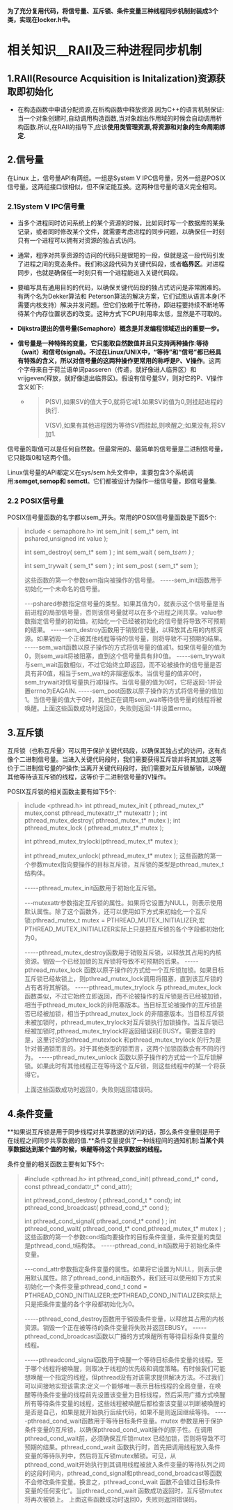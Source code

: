 **为了充分复用代码，将信号量、互斥锁、条件变量三种线程同步机制封装成3个类，实现在locker.h中。**
# 相关知识＿RAII及三种进程同步机制

## 1.RAII(Resource Acquisition is Initalization)资源获取即初始化

- 在构造函数中申请分配资源,在析构函数中释放资源.因为C++的语言机制保证:当一个对象创建时,自动调用构造函数,当对象超出作用域的时候会自动调用析构函数.所以,在RAII的指导下,应该**使用类管理资源,将资源和对象的生命周期绑定.**

## 2.信号量

在Linux 上，信号量API有两组。一组是System V IPC信号量，另外一组是POSIX信号量。这两组接口很相似，但不保证能互换。这两种信号量的语义完全相同。

### 2.1System V IPC信号量

- 当多个进程同时访问系统上的某个资源的时候，比如同时写一个数据库的某条记录，或者同时修改某个文件，就需要考虑进程的同步问题，以确保任一时刻只有一个进程可以拥有对资源的独占式访问。

- 通常，程序对共享资源的访问的代码只是很短的一段，但就是这一段代码引发了进程之间的竞态条件。我们称这段代码为关键代码段，或者**临界区**。对进程同步，也就是确保任一时刻只有一个进程能进入关键代码段。

- 要编写具有通用目的的代码，以确保关键代码段的独占式访问是非常困难的。有两个名为Dekker算法和 Peterson算法的解决方案，它们试图从语言本身(不需要内核支持）解决并发问题。但它们依赖于忙等待，即进程要持续不断地等待某个内存位置状态的改变。这种方式下CPU利用率太低，显然是不可取的。

- **Dijkstra提出的信号量(Semaphore）概念是并发编程领域迈出的重要一步。**

- **信号量是一种特殊的变量，它只能取自然数值并且只支持两种操作:等待（wait）和信号(signal)。**不过在Linux/UNIX中，“等待”和“信号”都已经具有特殊的含义，所以对信号量的这两种操作更常用的称呼是**P、V操作**。这两个字母来自于荷兰语单词passeren（传递，就好像进人临界区）和vrijgeven(释放，就好像退出临界区)。假设有信号量SV，则对它的P、V操作含义如下:

  - > P(SV),如果SV的值大于0,就将它减1.如果SV的值为0,则挂起进程的执行.
    >
    > V(SV),如果有其他进程因为等待SV而挂起,则唤醒之;如果没有,将SV加1.

信号量的取值可以是任何自然数。但最常用的、最简单的信号量是二进制信号量，它只能取0和1这两个值。

Linux信号量的API都定义在sys/sem.h头文件中，主要包含3个系统调用:**semget,semop和 semctl**。它们都被设计为操作一组信号量，即信号量集.

### 2.2 POSIX信号量

POSIX信号量函数的名字都以sem_开头。常用的POSIX信号量函数是下面5个:

> include < semaphore.h>
> int sem_init ( sem_t* sem, int pshared,unsigned int value );
>
> int sem_destroy( sem_t* sem ) ;
> int sem_wait ( sem_t*sem ) ;*
>
> int sem_trywait ( sem_t* sem ) ;
> int sem_post ( sem_t* sem );
>
> 这些函数的第一个参数sem指向被操作的信号量。
> -----sem_init函数用于初始化一个未命名的信号量。
>
> ​	---pshared参数指定信号量的类型。如果其值为0，就表示这个信号量是当前进程的局部信号量，否则该信号量就可以在多个进程之间共享。value参数指定信号量的初始值。初始化一个已经被初始化的信号量将导致不可预期的结果。
> -----sem_destroy函数用于销毁信号量，以释放其占用的内核资源。如果销毁一个正被其他线程等待的信号量，则将导致不可预期的结果。
> -----sem_wait函数以原子操作的方式将信号量的值减1。如果信号量的值为0，则sem_wait将被阻塞，直到这个信号量具有非0值。
> -----sem_trywait与sem_wait函数相似，不过它始终立即返回，而不论被操作的信号量是否具有非0值，相当于sem_wait的非阻塞版本。当信号量的值非0时，sem_trywait对信号量执行减Ⅰ操作。当信号量的值为0时，它将返回-1并设置errno为EAGAIN.
> -----sem_post函数以原子操作的方式将信号量的值加1。当信号量的值大于0时，其他正在调用sem_wait等待信号量的线程将被唤醒。上面这些函数成功时返回0，失败则返回-1并设置errno。

## 3.互斥锁

互斥锁（也称互斥量〉可以用于保护关键代码段，以确保其独占式的访问，这有点像个二进制信号量。当进入关键代码段时，我们需要获得互斥锁并将其加锁,这等价于二进制信号量的Р操作;当离开关键代码段时，我们需要对互斥锁解锁，以唤醒其他等待该互斥锁的线程，这等价于二进制信号量的V操作。

POSIX互斥锁的相关函数主要有如下5个:

> include <pthread.h>
> int pthread_mutex_init ( pthread_mutex_t* mutex,const pthread_mutexattr_t* mutexattr ) ;
> int pthread_mutex_destroy( pthread_mutex_t* mutex );
> int pthread_mutex_lock ( pthread_mutex_t* mutex );
>
> int pthread_mutex_trylocki(pthread_mutex_t* mutex );
>
> int pthread_mutex_unlock( pthread_mutex_t* mutex );
> 这些函数的第一个参数mutex指向要操作的目标互斥锁，互斥锁的类型是pthread_mutex_t结构体。
>
> -----pthread_mutex_init函数用于初始化互斥锁。
>
> ​	---mutexattr参数指定互斥锁的属性。如果将它设置为NULL，则表示使用默认属性。除了这个函数外，还可以使用如下方式来初始化一个互斥锁:pthread_mutex_t mutex = PTHREAD_MUTEX_INITIALIZER;宏PTHREAD_MUTEX_INITIALIZER实际上只是把互斥锁的各个字段都初始化为0。
>
> -----pthread_mutex_destroy函数用于销毁互斥锁，以释放其占用的内核资源。销毁一个已经加锁的互斥锁将导致不可预期的后果。
> -----pthread_mutex_lock 函数以原子操作的方式给一个互斥锁加锁。如果目标互斥锁已经故锁上，则pthread_mutex_lock调用将阻塞，直到该互斥锁的占有者将其解锁。
> -----pthread_mutex_trylock 与 pthread_mutex_lock函数类似，不过它始终立即返回，而不论被操作的互斥锁是否已经被加锁，相当于pthread_mutex_lock的非阻塞版本。当目标互论被操作的互斥锁是否已经被加锁，相当于pthread_mutex_lock 的非阻塞版本。当目标互斥锁未被加锁时，pthread_mutex_trylock对互斥锁执行加锁操作。当互斥锁已经被加锁时,pthread_mutex_trylock将返回错误码EBUSY。需要注意的是，这里讨论的pthread_mutexlock 和pthread_mutex_trylock 的行为是针对普通锁而言的。对于其他类型的锁而言，这两个加锁函数会有不同的行为。
> -----pthread_mutex_unlock 函数以原子操作的方式给一个互斥锁解锁。如果此时有其他线程正在等待这个互斥锁，则这些线程中的某一个将获得它。
>
> 上面这些函数成功时返回0，失败则返回错误码。

## 4.条件变量

**如果说互斥锁是用于同步线程对共享数据的访问的话，那么条件变量则是用于在线程之间同步共享数据的值.**条件变量提供了一种线程间的通知机制:**当某个共享数据达到某个值的时候，唤醒等待这个共享数据的线程。**

条件变量的相关函数主要有如下5个:

> #include <pthread.h>
> int pthread_cond_init( pthread_cond_t* cond，const pthread_condattr_t* cond_attr);
>
> int pthread_cond_destroy ( pthread_cond_t * cond);
> int pthread_cond_broadcast( pthread_cond_t* cond );
>
> int pthread_cond_signal( pthread_cond_t* cond ) ;
> int pthread_cond_wait( pthread_cond_t* cond,pthread_mutex_t* mutex ) ;
> 这些函数的第一个参数cond指向要操作的目标条件变量，条件变量的类型是pthread_cond_t结构体。
> -----pthread_cond_init函数用于初始化条件变量。
>
> ​	---cond_attr参数指定条件变量的属性。如果将它设置为NULL，则表示使用默认属性。除了pthread_cond_init函数外，我们还可以使用如下方式来初始化一个条件变量:pthread_cond_t cond = PTHREAD_COND_INITIALIZER;宏PTHREAD_COND_INITIALIZER实际上只是把条件变量的各个字段都初始化为0。
>
> -----pthread_cond_destroy函数用于销毁条件变量，以释放其占用的内核资源。销毁一个正在被等待的条件变量将失败并返回EBUSY。
> -----pthread_cond_broadcast函数以广播的方式唤醒所有等待目标条件变量的线程。
>
> -----pthreadcond_signal函数用于唤醒一个等待目标条件变量的线程。至于哪个线程将被唤醒，则取决于线程的优先级和调度策略。有时候我们可能想唤醒一个指定的线程，但pthread没有对该需求提供解决方法。不过我们可以间接地实现该需求:定义一个能够唯一表示目标线程的全局变量，在唤醒等待条件变量的线程前先设置该变量为目标线程，然后采用广播方式唤醒所有等待条件变量的线程，这些线程被唤醒后都检查该变量以判断被唤醒的是否是自己，如果是就开始执行后续代码，如果不是则返回继续等待。
> -----pthread_cond_wait函数用于等待目标条件变量。mutex 参数是用于保护条件变量的互斥锁，以确保pthread_cond_wait操作的原子性。在调用pthread_cond_wait前，必须确保互斥锁mutex 已经加锁，否则将导致不可预期的结果。pthread_cond_wait 函数执行时，首先把调用线程放入条件变量的等待队列中，然后将互斥锁mutex解锁。可见，从pthread_cond_wait开始执行到其调用线程被放入条件变量的等待队列之间的这段时间内，pthread_cond_signal和pthread_cond_broadcast等函数不会修改条件变量。换言之，pthread_cond_wait 函数不会错过目标条件变量的任何变化”。当pthread_cond_wait 函数成功返回时，互斥锁mutex将再次被锁上。
> 上面这些函数成功时返回0，失败则返回错误码。

